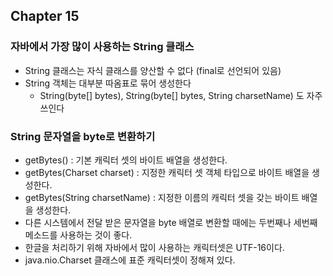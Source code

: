 ## Chapter 15

### 자바에서 가장 많이 사용하는 String 클래스
- String 클래스는 자식 클래스를 양산할 수 없다 (final로 선언되어 있음)
- String 객체는 대부분 따옴표로 묶어 생성한다
  - String(byte[] bytes), String(byte[] bytes, String charsetName) 도 자주쓰인다

### String 문자열을 byte로 변환하기
- getBytes() : 기본 캐릭터 셋의 바이트 배열을 생성한다.
- getBytes(Charset charset) : 지정한 캐릭터 셋 객체 타입으로 바이트 배열을 생성한다.
- getBytes(String charsetName) : 지정한 이름의 캐릭터 셋을 갖는 바이트 배열을 생성한다.
- 다른 시스템에서 전달 받은 문자열을 byte 배열로 변환할 때에는 두번째나 세번째 메소드를 사용하는 것이 좋다.
- 한글을 처리하기 위해 자바에서 많이 사용하는 캐릭터셋은 UTF-16이다.
- java.nio.Charset 클래스에 표준 캐릭터셋이 정해져 있다.
